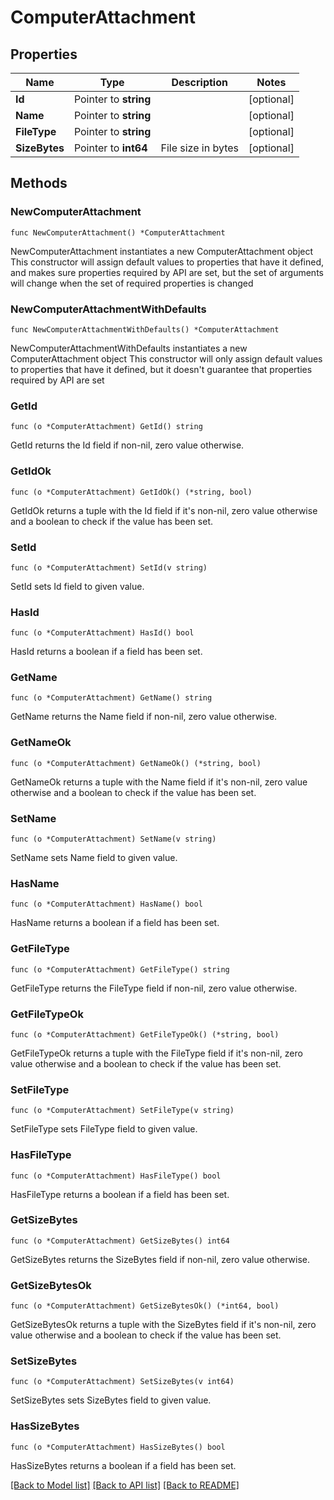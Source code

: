 # ComputerAttachment

## Properties

Name | Type | Description | Notes
------------ | ------------- | ------------- | -------------
**Id** | Pointer to **string** |  | [optional] 
**Name** | Pointer to **string** |  | [optional] 
**FileType** | Pointer to **string** |  | [optional] 
**SizeBytes** | Pointer to **int64** | File size in bytes | [optional] 

## Methods

### NewComputerAttachment

`func NewComputerAttachment() *ComputerAttachment`

NewComputerAttachment instantiates a new ComputerAttachment object
This constructor will assign default values to properties that have it defined,
and makes sure properties required by API are set, but the set of arguments
will change when the set of required properties is changed

### NewComputerAttachmentWithDefaults

`func NewComputerAttachmentWithDefaults() *ComputerAttachment`

NewComputerAttachmentWithDefaults instantiates a new ComputerAttachment object
This constructor will only assign default values to properties that have it defined,
but it doesn't guarantee that properties required by API are set

### GetId

`func (o *ComputerAttachment) GetId() string`

GetId returns the Id field if non-nil, zero value otherwise.

### GetIdOk

`func (o *ComputerAttachment) GetIdOk() (*string, bool)`

GetIdOk returns a tuple with the Id field if it's non-nil, zero value otherwise
and a boolean to check if the value has been set.

### SetId

`func (o *ComputerAttachment) SetId(v string)`

SetId sets Id field to given value.

### HasId

`func (o *ComputerAttachment) HasId() bool`

HasId returns a boolean if a field has been set.

### GetName

`func (o *ComputerAttachment) GetName() string`

GetName returns the Name field if non-nil, zero value otherwise.

### GetNameOk

`func (o *ComputerAttachment) GetNameOk() (*string, bool)`

GetNameOk returns a tuple with the Name field if it's non-nil, zero value otherwise
and a boolean to check if the value has been set.

### SetName

`func (o *ComputerAttachment) SetName(v string)`

SetName sets Name field to given value.

### HasName

`func (o *ComputerAttachment) HasName() bool`

HasName returns a boolean if a field has been set.

### GetFileType

`func (o *ComputerAttachment) GetFileType() string`

GetFileType returns the FileType field if non-nil, zero value otherwise.

### GetFileTypeOk

`func (o *ComputerAttachment) GetFileTypeOk() (*string, bool)`

GetFileTypeOk returns a tuple with the FileType field if it's non-nil, zero value otherwise
and a boolean to check if the value has been set.

### SetFileType

`func (o *ComputerAttachment) SetFileType(v string)`

SetFileType sets FileType field to given value.

### HasFileType

`func (o *ComputerAttachment) HasFileType() bool`

HasFileType returns a boolean if a field has been set.

### GetSizeBytes

`func (o *ComputerAttachment) GetSizeBytes() int64`

GetSizeBytes returns the SizeBytes field if non-nil, zero value otherwise.

### GetSizeBytesOk

`func (o *ComputerAttachment) GetSizeBytesOk() (*int64, bool)`

GetSizeBytesOk returns a tuple with the SizeBytes field if it's non-nil, zero value otherwise
and a boolean to check if the value has been set.

### SetSizeBytes

`func (o *ComputerAttachment) SetSizeBytes(v int64)`

SetSizeBytes sets SizeBytes field to given value.

### HasSizeBytes

`func (o *ComputerAttachment) HasSizeBytes() bool`

HasSizeBytes returns a boolean if a field has been set.


[[Back to Model list]](../README.md#documentation-for-models) [[Back to API list]](../README.md#documentation-for-api-endpoints) [[Back to README]](../README.md)


